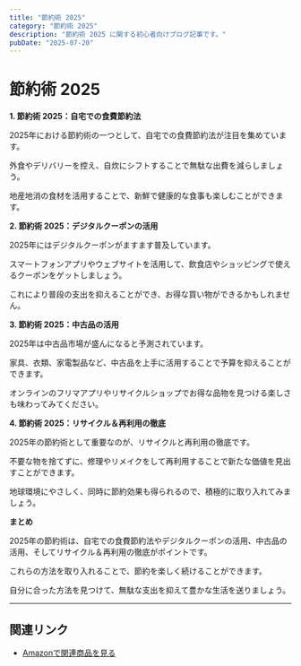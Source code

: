 ```yaml
---
title: "節約術 2025"
category: "節約術 2025"
description: "節約術 2025 に関する初心者向けブログ記事です。"
pubDate: "2025-07-20"
---
```


# 節約術 2025

**1. 節約術 2025：自宅での食費節約法**

2025年における節約術の一つとして、自宅での食費節約法が注目を集めています。

外食やデリバリーを控え、自炊にシフトすることで無駄な出費を減らしましょう。

地産地消の食材を活用することで、新鮮で健康的な食事も楽しむことができます。



**2. 節約術 2025：デジタルクーポンの活用**

2025年にはデジタルクーポンがますます普及しています。

スマートフォンアプリやウェブサイトを活用して、飲食店やショッピングで使えるクーポンをゲットしましょう。

これにより普段の支出を抑えることができ、お得な買い物ができるかもしれません。



**3. 節約術 2025：中古品の活用**

2025年は中古品市場が盛んになると予測されています。

家具、衣類、家電製品など、中古品を上手に活用することで予算を抑えることができます。

オンラインのフリマアプリやリサイクルショップでお得な品物を見つける楽しさも味わってみてください。



**4. 節約術 2025：リサイクル＆再利用の徹底**

2025年の節約術として重要なのが、リサイクルと再利用の徹底です。

不要な物を捨てずに、修理やリメイクをして再利用することで新たな価値を見出すことができます。

地球環境にやさしく、同時に節約効果も得られるので、積極的に取り入れてみましょう。



**まとめ**

2025年の節約術は、自宅での食費節約法やデジタルクーポンの活用、中古品の活用、そしてリサイクル＆再利用の徹底がポイントです。

これらの方法を取り入れることで、節約を楽しく続けることができます。

自分に合った方法を見つけて、無駄な支出を抑えて豊かな生活を送りましょう。



---

## 関連リンク

- [Amazonで関連商品を見る](https://www.amazon.co.jp/s?k=%E7%AF%80%E7%B4%84%E8%A1%93+2025&tag=autowritehubai-22)
